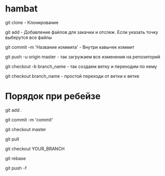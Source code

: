 hambat
======

git clone - Клонирование

git add - Добавление файлов для закачки и отслеж. Если указать точку выберутся все файлы

git commit -m 'Название коммита' - Внутри кавычек коммит

git push -u origin master - так загружаем все изменения на репозиторий

git checkout -b branch_name - так создаем ветку и переходим по нему

git checkout branch_name - простой переходи от ветки к ветке


Порядок при ребейзе
======
git add .

git commit -m 'commit'

git checkout master

git pull

git checkout YOUR_BRANCH

git rebase

git push -f


